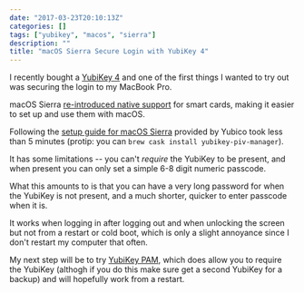 ```yaml
---
date: "2017-03-23T20:10:13Z"
categories: []
tags: ["yubikey", "macos", "sierra"]
description: ""
title: "macOS Sierra Secure Login with YubiKey 4"
---
```


I recently bought a [YubiKey 4](https://www.yubico.com/product/y4/) and one of the first things I wanted to try out was securing the login to my MacBook Pro.

macOS Sierra [re-introduced native support](https://www.yubico.com/2016/09/yubikey-smart-card-support-for-macos-sierra-2/) for smart cards, making it easier to set up and use them with macOS.

Following the [setup guide for macOS Sierra](https://www.yubico.com/support/knowledge-base/categories/articles/how-to-use-your-yubikey-with-macos-sierra/) provided by Yubico took less than 5 minutes (protip: you can `brew cask install yubikey-piv-manager`).

It has some limitations -- you can't *require* the YubiKey to be present, and when present you can only set a simple 6-8 digit numeric passcode. 

What this amounts to is that you can have a very long password for when the YubiKey is not present, and a much shorter, quicker to enter passcode when it is.

It works when logging in after logging out and when unlocking the screen but not from a restart or cold boot, which is only a slight annoyance since I don't restart my computer that often.

My next step will be to try [YubiKey PAM](https://developers.yubico.com/yubico-pam/MacOS_X_Challenge-Response.html), which does allow you to require the YubiKey (althogh if you do this make sure get a second YubiKey for a backup) and will hopefully work from a restart.
